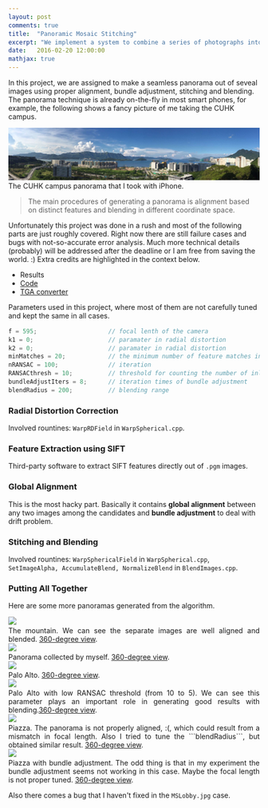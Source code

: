 ```yaml
---
layout: post
comments: true
title:  "Panoramic Mosaic Stitching"
excerpt: "We implement a system to combine a series of photographs into a panorama. The software will automatically align the photographs based on their overlap and relative positions and blend the resultant photos into a single seamless panorama."
date:   2016-02-20 12:00:00
mathjax: true
---
```


In this project, we are assigned to make a seamless panorama out of seveal images using proper alignment, bundle adjustment, stitching and blending. The panorama technique is already on-the-fly in most smart phones, for example, the following shows a fancy picture of me taking the CUHK campus.

<div class="imgcap">
<img src="/assets/pano/cuhkpano.jpg">
<div class="thecap" style="text-align:justify">The CUHK campus panorama that I took with iPhone.</div>
</div>


> The main procedures of generating a panorama is alignment based on distinct features and blending in different coordinate space.

Unfortunately this project was done in a rush and most of the following parts are just roughly covered. Right now there are still failure cases and bugs with not-so-accurate error analysis. Much more technical details (probably) will be addressed after the deadline or I am free from saving the world. :) Extra credits are highlighted in the context below.

* Results
* [Code](https://www.dropbox.com/s/igsxdam7seqxyz6/pano_code.zip?dl=0)
* [TGA converter](https://www.dropbox.com/s/u94zemdckmc9gm2/TotalImageConverter.exe?dl=0)

Parameters used in this project, where most of them are not carefully tuned and kept the same in all cases.

```javascript
f = 595;					// focal lenth of the camera
k1 = 0;						// paramater in radial distortion
k2 = 0;						// paramater in radial distortion
minMatches = 20;			// the minimum number of feature matches in two images
nRANSAC = 100;				// iteration
RANSACthresh = 10;			// threshold for counting the number of inliers
bundleAdjustIters = 8;		// iteration times of bundle adjustment
blendRadius = 200;			// blending range
```

### Radial Distortion Correction
Involved rountines: ```WarpRDField``` in ```WarpSpherical.cpp```.

### Feature Extraction using SIFT
Third-party software to extract SIFT features directly out of ```.pgm``` images.

### Global Alignment
This is the most hacky part. Basically it contains __global alignment__ between any two images among the candidates and __bundle adjustment__ to deal with drift problem.

### Stitching and Blending
Involved rountines: ```WarpSphericalField``` in ```WarpSpherical.cpp```,
```SetImageAlpha, AccumulateBlend, NormalizeBlend``` in ```BlendImages.cpp```.

### Putting All Together
Here are some more panoramas generated from the algorithm.

<div class="imgcap">
<img src="/assets/pano/results/mountain.png">
<div class="thecap" style="text-align:justify">The mountain. We can see the separate images are well aligned and blended.  <a href="http://hli2020.github.io/assets/pano/pano_view/mountain.html">360-degree view</a>.</div>
</div>

<div class="imgcap">
<img src="/assets/pano/results/home.png">
<div class="thecap" style="text-align:justify">Panorama collected by myself. <a href="http://hli2020.github.io/assets/pano/pano_view/home.html">360-degree view</a>.</div>
</div>

<div class="imgcap">
<img src="/assets/pano/results/paloAlto.png">
<div class="thecap" style="text-align:justify">Palo Alto. <a href="http://hli2020.github.io/assets/pano/pano_view/paloAlto.html">360-degree view</a>.</div>
</div>

<div class="imgcap">
<img src="/assets/pano/results/paloAlto_b_lowThres.png">
<div class="thecap" style="text-align:justify">Palo Alto with low RANSAC threshold (from 10 to 5). We can see this parameter plays an important role in generating good results with blending.<a href="http://hli2020.github.io/assets/pano/pano_view/paloAlto_b_lowThres.html">360-degree view</a>.</div>
</div>

<div class="imgcap">
<img src="/assets/pano/results/piazza.png">
<div class="thecap" style="text-align:justify">Piazza. The panorama is not properly aligned, :(, which could result from a mismatch in focal length. Also I tried to tune the ```blendRadius```, but obtained similar result. <a href="http://hli2020.github.io/assets/pano/pano_view/piazza.html">360-degree view</a>.</div>
</div>

<div class="imgcap">
<img src="/assets/pano/results/piazza_b.png">
<div class="thecap" style="text-align:justify">Piazza with bundle adjustment. The odd thing is that in my experiment the bundle adjustment seems not working in this case. Maybe the focal length is not proper tuned. <a href="http://hli2020.github.io/assets/pano/pano_view/piazza_b.html">360-degree view</a>.</div>

Also there comes a bug that I haven't fixed in  the ```MSLobby.jpg``` case.
</div>

